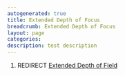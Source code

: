 ```yaml
---
autogenerated: true
title: Extended Depth of Focus
breadcrumb: Extended Depth of Focus
layout: page
categories: 
description: test description
---
```


1.  REDIRECT [Extended Depth of Field](Extended_Depth_of_Field )
